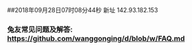 ##2018年09月28日07时08分44秒 新址 142.93.182.153
### 兔友常见问题及解答: https://github.com/wanggonging/d/blob/w/FAQ.md
